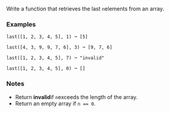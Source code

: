 Write a function that retrieves the last `n`elements from an array.


### Examples ###
    last([1, 2, 3, 4, 5], 1) ➞ [5]

    last([4, 3, 9, 9, 7, 6], 3) ➞ [9, 7, 6]

    last([1, 2, 3, 4, 5], 7) ➞ "invalid"

    last([1, 2, 3, 4, 5], 0) ➞ []


### Notes ###
*   Return **invalid**if `n`exceeds the length of the array.
*   Return an empty array if `n == 0`.